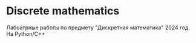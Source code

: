 # Discrete mathematics
Лабоатрные работы по предмету "Дискретная математика"
2024 год. На Python/C++

